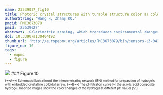 ```yaml
---
name: 23539027_fig10
title: Photonic crystal structures with tunable structure color as colorimetric sensors.
authorString: 'Wang H, Zhang KQ.'
pmcid: PMC3673079
pmid: '23539027'
abstract: 'Colorimetric sensing, which transduces environmental changes into visible color changes, provides a simple yet powerful detection mechanism that is well-suited to the development of low-cost and low-power sensors. A new approach in colorimetric sensing exploits the structural color of photonic crystals (PCs) to create environmentally-influenced color-changeable materials. PCs are composed of periodic dielectrics or metallo-dielectric nanostructures that affect the propagation of electromagnetic waves (EM) by defining the allowed and forbidden photonic bands. Simultaneously, an amazing variety of naturally occurring biological systems exhibit iridescent color due to the presence of PC structures throughout multi-dimensional space. In particular, some kinds of the structural colors in living organisms can be reversibly changed in reaction to external stimuli. Based on the lessons learned from natural photonic structures, some specific examples of PCs-based colorimetric sensors are presented in detail to demonstrate their unprecedented potential in practical applications, such as the detections of temperature, pH, ionic species, solvents, vapor, humidity, pressure and biomolecules. The combination of the nanofabrication technique, useful design methodologies inspired by biological systems and colorimetric sensing will lead to substantial developments in low-cost, miniaturized and widely deployable optical sensors.'
doi: 10.3390/s130404192
thumb_url: 'http://europepmc.org/articles/PMC3673079/bin/sensors-13-04192f10.gif'
figure_no: 10
tags:
  - eupmc
  - figure
---
```

<img src='http://europepmc.org/articles/PMC3673079/bin/sensors-13-04192f10.jpg' style='max-height: 300px'>
### Figure 10
<p style='font-size: 10px;'>(**A**) Schematic illustration of the interpenetrating network (IPN) method for preparation of hydrogels with embedded crystalline colloidal arrays. (**B**) The pH titration curve for the acrylic acid composite hydrogel. Inserted images show the color changes of the hydrogel at different pH values [<xref ref-type="bibr" rid="b51-sensors-13-04192">51</xref>].</p>